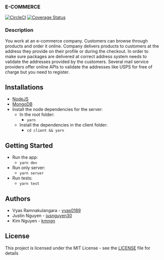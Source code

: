 ### E-COMMERCE

[![CircleCI](https://img.shields.io/circleci/build/github/vyas0189/e_commerce?style=for-the-badge&token=ac926b1191b057a542a70ff39a6ec95e95f9c357)](https://github.com/vyas0189/e_commerce)
[![Coverage Status](https://img.shields.io/coveralls/github/vyas0189/e_commerce?style=for-the-badge)](https://coveralls.io/github/vyas0189/e_commerce?branch=master)
### Description

You work at an e-commerce company. Customers can browse through products and order it online. Company delivers products to customers at the address they provide on their profile or during the checkout. In order to make sure packages are delivered at correct address system needs to validate the addresses provided by the customers. Several mail service providers offer online APIs to validate the addresses like USPS for free of charge but you need to register. 

## Installations
* [NodeJS](https://nodejs.org/en/download/)
* [MongoDB](https://www.mongodb.com/)
* Install the node dependencies for the server:
  - In the root folder:
    - `yarn`
  - Install the dependencies in the client folder:
    - `cd client && yarn`

## Getting Started
* Run the app:
    - `yarn dev`
* Run only server:
    - `yarn server`
* Run tests:
    - `yarn test`

## Authors
* Vyas Ramnakulangara - [vyas0189](https://github.com/vyas0189)
* Justin Nguyen  - [jusnguyen30](https://github.com/jusnguyen30)
* Kim Nguyen    - [kmngn](https://github.com/kmngn)

## License
This project is licensed under the MIT License - see the [LICENSE](LICENSE) file for details